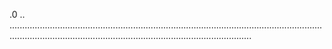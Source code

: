 .0
..
............................................................................................................................................................................................................................